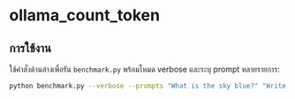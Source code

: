 # ollama_count_token

## การใช้งาน

ใช้คำสั่งด้านล่างเพื่อรัน `benchmark.py` พร้อมโหมด verbose และระบุ prompt หลายรายการ:

```bash
python benchmark.py --verbose --prompts "What is the sky blue?" "Write a report on the financials of Nvidia"
